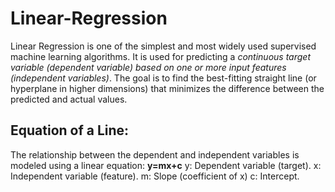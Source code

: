 # Linear-Regression
Linear Regression is one of the simplest and most widely used supervised machine learning algorithms. It is used for predicting a *continuous target variable (dependent variable) based on one or more input features (independent variables)*. The goal is to find the best-fitting straight line (or hyperplane in higher dimensions) that minimizes the difference between the predicted and actual values.

## Equation of a Line:
The relationship between the dependent and independent variables is modeled using a linear equation:
**y=mx+c**
y: Dependent variable (target).
x: Independent variable (feature).
m: Slope (coefficient of x)
c: Intercept.

